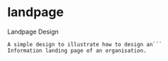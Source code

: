 # landpage
Landpage Design
```
A simple design to illustrate how to design an```
Information landing page of an organisation.
